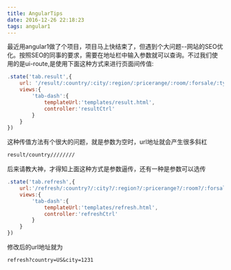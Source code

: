```yaml
---
title: AngularTips
date: 2016-12-26 22:18:23
tags: angular1
---
```

最近用angular1做了个项目，项目马上快结束了，但遇到个大问题--网站的SEO优化。按照SEO的同事的要求，需要在地址栏中输入参数就可以查询。不过我们使用的是ui-route,是使用下面这种方式来进行页面间传值:
```javascript
.state('tab.result',{
    url: '/result/:country/:city/:region/:pricerange/:room/:forsale/:type/:indoor/:outdoor',
    views:{
        'tab-dash':{
            templateUrl:'templates/result.html',
            controller:'resultCtrl'
        }
    }
})
```
这种传值方法有个很大的问题，就是参数为空时，url地址就会产生很多斜杠
```txt
result/country////////
```

后来请教大神，才得知上面这种方式是参数逼传，还有一种是参数可以选传
```javascript
.state('tab.refresh',{
    url:'/refresh/:country?/:city?/:region?/:pricerange?/:room?/:forsale?/:type?/:indoor?/:outdoor?',
    views:{
        'tab-dash':{
            templateUrl:'templates/refresh.html',
            controller:'refreshCtrl'
        }
    }
})
```
修改后的url地址就为
```txt
refresh?country=US&city=1231
```
